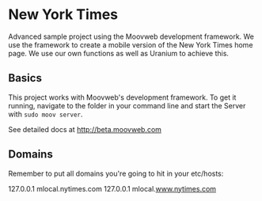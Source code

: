 # New York Times

Advanced sample project using the Moovweb development framework. We use the framework to create a mobile version of the New York Times home page. We use our own functions as well as Uranium to achieve this.

## Basics
This project works with Moovweb's development framework. To get it running, navigate to the folder in your command line and start the Server with `sudo moov server`.

See detailed docs at http://beta.moovweb.com

## Domains
Remember to put all domains you're going to hit in your etc/hosts:

  127.0.0.1 	mlocal.nytimes.com
  127.0.0.1 	mlocal.www.nytimes.com
